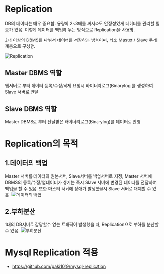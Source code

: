 # Replication
DB의 데이터는 매우 중요함. 용량의 2~3배를 써서라도 안정성있게 데이터를 관리할 필요가 있음. 이렇게 데이터를 백업해 두는 방식으로 Replication을 사용함.

2대 이상의 DBMS를 나눠서 데이터를 저장하는 방식이며, 최소 Master / Slave 두개 계층으로 구성함.

![Replication](https://img1.daumcdn.net/thumb/R1280x0/?scode=mtistory2&fname=https%3A%2F%2Fblog.kakaocdn.net%2Fdn%2FceKJsj%2FbtqwhVhCOBZ%2FuPK5tKNtwc1VJcLp5TBN81%2Fimg.png)

## Master DBMS 역할
웹서버로 부터 데이터 등록/수정/삭제 요청시 바이너리로그(Binarylog)를 생성하여 Slave 서버로 전달

## Slave DBMS 역할
Master DBMS로 부터 전달받은 바이너리로그(Binarylog)를 데이터로 반영

# Replication의 목적
## 1.데이터의 백업
Master 서버를 데이터의 원본서버, Slave서버를 백업서버로 지정, Master 서버에 DBMS의 등록/수정/업데이터가 생기는 즉시 Slave 서버에 변경된 데이터를 전달하여 백업을 할 수 있음. 또한 마스터 서버에 장애가 발생했을시 Slave 서버로 대체할 수 있음.
![데이터의 백업](https://t1.daumcdn.net/cfile/tistory/9940F3445A9DFC9E18)

## 2.부하분산
1대의 DB서버로 감당할수 없는 트래픽이 발생했을 때, Replication으로 부하를 분산할 수 있음.
![부하분산](https://t1.daumcdn.net/cfile/tistory/99198E355A9DFDCA1C)

# Mysql Replication 적용
- https://github.com/paki1019/mysql-replication